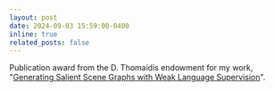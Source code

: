 ```yaml
---
layout: post
date: 2024-09-03 15:59:00-0400
inline: true
related_posts: false
---
```


Publication award from the D. Thomaidis endowment for my work, "[Generating Salient Scene Graphs with Weak Language Supervision](https://eurasip.org/Proceedings/Eusipco/Eusipco2023/pdfs/0000526.pdf)".

